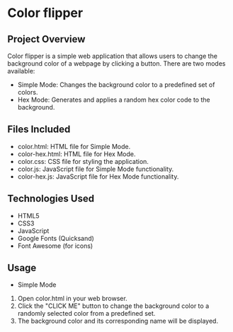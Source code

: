 # Color flipper

## Project Overview
Color flipper is a simple web application that allows users to change the background color of a 
webpage by clicking a button. There are two modes available:

* Simple Mode: Changes the background color to a predefined set of colors.
* Hex Mode: Generates and applies a random hex color code to the background.

## Files Included
* color.html: HTML file for Simple Mode.
* color-hex.html: HTML file for Hex Mode.
* color.css: CSS file for styling the application.
* color.js: JavaScript file for Simple Mode functionality.
* color-hex.js: JavaScript file for Hex Mode functionality.

## Technologies Used
* HTML5
* CSS3
* JavaScript
* Google Fonts (Quicksand)
* Font Awesome (for icons)

## Usage
* Simple Mode
1. Open color.html in your web browser.
2. Click the "CLICK ME" button to change the background color to a randomly selected color from a predefined set.
3. The background color and its corresponding name will be displayed.

